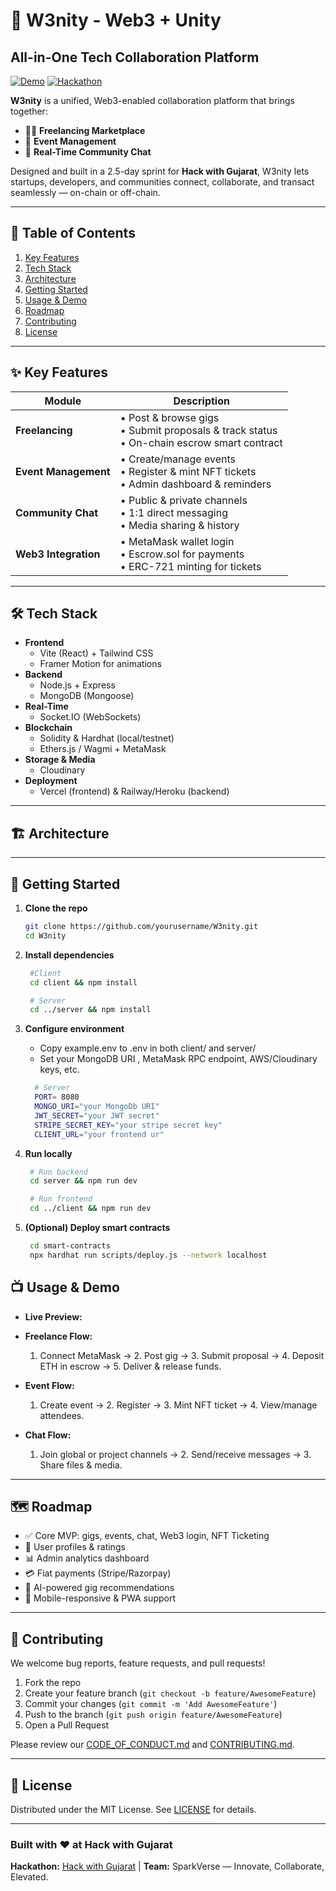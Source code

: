 # 🚀 W3nity - Web3 + Unity 
## All-in-One Tech Collaboration Platform

[![Demo](https://img.shields.io/badge/Live-Demo-blue)](https://preview--sparkverse-nexus-hub.lovable.app/)
[![Hackathon](https://img.shields.io/badge/Hackathon-Hack%20with%20Gujarat-brightgreen)](https://hackwithgujarat.org)

**W3nity** is a unified, Web3-enabled collaboration platform that brings together:

- 🧑‍💻 **Freelancing Marketplace**  
- 🎉 **Event Management**  
- 💬 **Real-Time Community Chat**  

Designed and built in a 2.5-day sprint for **Hack with Gujarat**, W3nity lets startups, developers, and communities connect, collaborate, and transact seamlessly — on-chain or off-chain.

---

## 📌 Table of Contents

1. [Key Features](#-key-features)  
2. [Tech Stack](#-tech-stack)  
3. [Architecture](#-architecture)  
4. [Getting Started](#-getting-started)  
5. [Usage & Demo](#-usage--demo)  
6. [Roadmap](#-roadmap)  
7. [Contributing](#-contributing)  
8. [License](#-license)  

---

## ✨ Key Features

| Module                   | Description                                                                                   |
|--------------------------|-----------------------------------------------------------------------------------------------|
| **Freelancing**          | • Post & browse gigs<br>• Submit proposals & track status<br>• On-chain escrow smart contract |
| **Event Management**     | • Create/manage events<br>• Register & mint NFT tickets<br>• Admin dashboard & reminders     |
| **Community Chat**       | • Public & private channels<br>• 1:1 direct messaging<br>• Media sharing & history            |
| **Web3 Integration**     | • MetaMask wallet login<br>• Escrow.sol for payments<br>• ERC-721 minting for tickets        |

---

## 🛠️ Tech Stack

- **Frontend**  
  - Vite (React) + Tailwind CSS  
  - Framer Motion for animations  
- **Backend**  
  - Node.js + Express  
  - MongoDB (Mongoose)
- **Real-Time**  
  - Socket.IO (WebSockets)
- **Blockchain**  
  - Solidity & Hardhat (local/testnet)  
  - Ethers.js / Wagmi + MetaMask  
- **Storage & Media**  
  - Cloudinary  
- **Deployment**  
  - Vercel (frontend) & Railway/Heroku (backend)  

---

## 🏗️ Architecture

---

## 🚀 Getting Started

1. **Clone the repo**  
   ```bash
   git clone https://github.com/yourusername/W3nity.git
   cd W3nity
   ```
2. **Install dependencies**
   ```bash
    #Client
    cd client && npm install

    # Server
    cd ../server && npm install
   ```
3. **Configure environment**
   - Copy example.env to .env in both client/ and server/
   - Set your MongoDB URI , MetaMask RPC endpoint, AWS/Cloudinary keys, etc.
     

   ```bash
     # Server
     PORT= 8080
     MONGO_URI="your MongoDb URI"
     JWT_SECRET="your JWT secret"
     STRIPE_SECRET_KEY="your stripe secret key"
     CLIENT_URL="your frontend ur"
    ```
   
4. **Run locally**
   ```bash
    # Run backend
    cd server && npm run dev

    # Run frontend
    cd ../client && npm run dev
   ```
   
5. **(Optional) Deploy smart contracts**
   ```bash
    cd smart-contracts
    npx hardhat run scripts/deploy.js --network localhost
   ```

## 📺 Usage & Demo

- **Live Preview:**
    
    
- **Freelance Flow:**
    1. Connect MetaMask → 2. Post gig → 3. Submit proposal → 4. Deposit ETH in escrow → 5. Deliver & release funds.
- **Event Flow:**
    1. Create event → 2. Register → 3. Mint NFT ticket → 4. View/manage attendees.
- **Chat Flow:**
    1. Join global or project channels → 2. Send/receive messages → 3. Share files & media.

---

## 🗺️ Roadmap

- ✅ Core MVP: gigs, events, chat, Web3 login, NFT Ticketing
- 🔄 User profiles & ratings
- 📊 Admin analytics dashboard
- 💳 Fiat payments (Stripe/Razorpay)
- 🤖 AI-powered gig recommendations
- 📱 Mobile-responsive & PWA support

---

## 🤝 Contributing

We welcome bug reports, feature requests, and pull requests!

1. Fork the repo
2. Create your feature branch (`git checkout -b feature/AwesomeFeature`)
3. Commit your changes (`git commit -m 'Add AwesomeFeature'`)
4. Push to the branch (`git push origin feature/AwesomeFeature`)
5. Open a Pull Request

Please review our [CODE_OF_CONDUCT.md](https://www.notion.so/CODE_OF_CONDUCT.md) and [CONTRIBUTING.md](https://www.notion.so/CONTRIBUTING.md).

---

## 📄 License

Distributed under the MIT License. See [LICENSE](https://www.notion.so/LICENSE) for details.

---

### Built with ❤️ at **Hack with Gujarat**

**Hackathon:** [Hack with Gujarat](https://hackwithgujarat.org/)  |  **Team:** SparkVerse — Innovate, Collaborate, Elevated.
